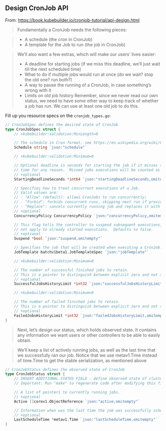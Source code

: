 ## Design CronJob API

From: https://book.kubebuilder.io/cronjob-tutorial/api-design.html

>Fundamentally a CronJob needs the following pieces:

>- A schedule (the cron in CronJob)
>- A template for the Job to run (the job in CronJob)

> We’ll also want a few extras, which will make our users’ lives easier:
>- A deadline for starting jobs (if we miss this deadline, we’ll just wait till the next scheduled time)
>- What to do if multiple jobs would run at once (do we wait? stop the old one? run both?)
>- A way to pause the running of a CronJob, in case something’s wrong with it
>- Limits on old job history
>Remember, since we never read our own status, we need to have some other way to keep track of whether a job has run. We can use at least one old job to do this.

Fill up you resource specs on the `cronjob_types.go`:
```go
// CronJobSpec defines the desired state of CronJob
type CronJobSpec struct {
    // +kubebuilder:validation:MinLength=0

    // The schedule in Cron format, see https://en.wikipedia.org/wiki/Cron.
    Schedule string `json:"schedule"`

    // +kubebuilder:validation:Minimum=0

    // Optional deadline in seconds for starting the job if it misses scheduled
    // time for any reason.  Missed jobs executions will be counted as failed ones.
    // +optional
    StartingDeadlineSeconds *int64 `json:"startingDeadlineSeconds,omitempty"`

    // Specifies how to treat concurrent executions of a Job.
    // Valid values are:
    // - "Allow" (default): allows CronJobs to run concurrently;
    // - "Forbid": forbids concurrent runs, skipping next run if previous run hasn't finished yet;
    // - "Replace": cancels currently running job and replaces it with a new one
    // +optional
    ConcurrencyPolicy ConcurrencyPolicy `json:"concurrencyPolicy,omitempty"`

    // This flag tells the controller to suspend subsequent executions, it does
    // not apply to already started executions.  Defaults to false.
    // +optional
    Suspend *bool `json:"suspend,omitempty"`

    // Specifies the job that will be created when executing a CronJob.
    JobTemplate batchv1beta1.JobTemplateSpec `json:"jobTemplate"`

    // +kubebuilder:validation:Minimum=0

    // The number of successful finished jobs to retain.
    // This is a pointer to distinguish between explicit zero and not specified.
    // +optional
    SuccessfulJobsHistoryLimit *int32 `json:"successfulJobsHistoryLimit,omitempty"`

    // +kubebuilder:validation:Minimum=0

    // The number of failed finished jobs to retain.
    // This is a pointer to distinguish between explicit zero and not specified.
    // +optional
    FailedJobsHistoryLimit *int32 `json:"failedJobsHistoryLimit,omitempty"`
}
```

>Next, let’s design our status, which holds observed state. It contains any information we want users or other controllers to be able to easily obtain.

>We’ll keep a list of actively running jobs, as well as the last time that we successfully ran our job. Notice that we use metav1.Time instead of time.Time to get the stable serialization, as mentioned above

```go
// CronJobStatus defines the observed state of CronJob
type CronJobStatus struct {
    // INSERT ADDITIONAL STATUS FIELD - define observed state of cluster
    // Important: Run "make" to regenerate code after modifying this file

    // A list of pointers to currently running jobs.
    // +optional
    Active []corev1.ObjectReference `json:"active,omitempty"`

    // Information when was the last time the job was successfully scheduled.
    // +optional
    LastScheduleTime *metav1.Time `json:"lastScheduleTime,omitempty"`
}
```